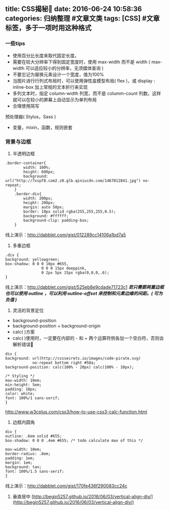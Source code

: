 title: CSS揭秘📒
date: 2016-06-24 10:58:36
categories: 归纳整理 #文章文类
tags: [CSS] #文章标签，多于一项时用这种格式
---
### 一些tips
- 使用百分比长度来取代固定长度。
- 需要在较大分辨率下得到固定宽度时，使用 max-width 而不是 width
( max-width 可以适应较小的分辨率，无须媒体查询 )
- 不要忘记为替换元素设计一个宽度，值为100%
- 当图片进行行列式布局时，可以使用弹性盒模型布局( flex )，或 display : inline-box 加上常规的文本折行来实现
- 多列文本时，指定 column-width 列宽，而不是 columm-count 列数。这样就可以在较小的屏幕上自动显示为单列布局
- 合理使用简写

预处理器( Stylus，Sass )
- 变量，mixin，函数，规则嵌套

### 背景与边框
1. 半透明边框
```
.border-container{
        width: 100%;
        height: 600px;
        background: url("http://7xspf8.com2.z0.glb.qiniucdn.com/1467012841.jpg") no-repeat;
    }
    .border-div{
        width: 200px;
        height: 200px;
        margin: auto 50px;
        border: 10px solid rgba(255,255,255,0.5);
        background: #ffffff;
        background-clip: padding-box;
    }
```
线上演示：http://dabblet.com/gist/012289cc14106a1bd7a5

1. 多重边框
```
.div {
background: yellowgreen;
box-shadow: 0 0 0 10px #655,
                0 0 0 15px deeppink,
                0 2px 5px 15px rgba(0,0,0,.6);
}
```
线上演示：http://dabblet.com/gist/525eb8e9cdade71723c1
***若只需要两重边框也可以使用 outline ，可以利用 outline-offset 来控制和元素边缘的间距。( 可为负值 )***

1. 灵活的背景定位
- background-position 
- background-position + background-origin
- calc( )方案 
- calc( )使用时，一定要在内部的 - 和 + 两个运算符侧各加一个空白符，否则会解析错误🙅

```
div {
background: url(http://csssecrets.io/images/code-pirate.svg)
            no-repeat bottom right #58a;
background-position: calc(100% - 20px) calc(100% - 10px);

/* Styling */
max-width: 10em;
min-height: 5em;
padding: 10px;
color: white;
font: 100%/1 sans-serif;
}
```
http://www.w3cplus.com/css3/how-to-use-css3-calc-function.html

1. 边框内圆角

```
div {
outline: .6em solid #655;
box-shadow: 0 0 0 .4em #655; /* todo calculate max of this */

max-width: 10em;
border-radius: .8em;
padding: 1em;
margin: 1em;
background: tan;
font: 100%/1.5 sans-serif;
}
```
线上演示：http://dabblet.com/gist/170fe436f290083cc24c

1. 垂直居中
[http://begin5257.github.io/2016/06/03/vertical-align-div/](http://begin5257.github.io/2016/06/03/vertical-align-div/)